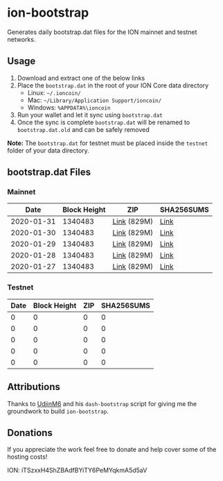 # ion-bootstrap

Generates daily bootstrap.dat files for the ION mainnet and testnet networks.

## Usage

1. Download and extract one of the below links
2. Place the `bootstrap.dat` in the root of your ION Core data directory
    - Linux: `~/.ioncoin/`
    - Mac: `~/Library/Application Support/ioncoin/`
    - Windows: `%APPDATA%\ioncoin`
3. Run your wallet and let it sync using `bootstrap.dat`
4. Once the sync is complete `bootstrap.dat` will be renamed to `bootstrap.dat.old` and can be safely removed

**Note:** The `bootstrap.dat` for testnet must be placed inside the `testnet` folder of your data directory.

## bootstrap.dat Files

### Mainnet

|    Date    | Block Height | ZIP | SHA256SUMS |
| ---------- | ------------ | --- | ---------- |
| 2020-01-31 | 1340483 | [Link](https://s3-ap-southeast-2.amazonaws.com/ion-bootstrap/mainnet/2020-01-31/bootstrap.dat.zip) (829M) | [Link](https://s3-ap-southeast-2.amazonaws.com/ion-bootstrap/mainnet/2020-01-31/SHA256SUMS) |
| 2020-01-30 | 1340483 | [Link](https://s3-ap-southeast-2.amazonaws.com/ion-bootstrap/mainnet/2020-01-30/bootstrap.dat.zip) (829M) | [Link](https://s3-ap-southeast-2.amazonaws.com/ion-bootstrap/mainnet/2020-01-30/SHA256SUMS) |
| 2020-01-29 | 1340483 | [Link](https://s3-ap-southeast-2.amazonaws.com/ion-bootstrap/mainnet/2020-01-29/bootstrap.dat.zip) (829M) | [Link](https://s3-ap-southeast-2.amazonaws.com/ion-bootstrap/mainnet/2020-01-29/SHA256SUMS) |
| 2020-01-28 | 1340483 | [Link](https://s3-ap-southeast-2.amazonaws.com/ion-bootstrap/mainnet/2020-01-28/bootstrap.dat.zip) (829M) | [Link](https://s3-ap-southeast-2.amazonaws.com/ion-bootstrap/mainnet/2020-01-28/SHA256SUMS) |
| 2020-01-27 | 1340483 | [Link](https://s3-ap-southeast-2.amazonaws.com/ion-bootstrap/mainnet/2020-01-27/bootstrap.dat.zip) (829M) | [Link](https://s3-ap-southeast-2.amazonaws.com/ion-bootstrap/mainnet/2020-01-27/SHA256SUMS) |

### Testnet

|    Date    | Block Height | ZIP | SHA256SUMS |
| ---------- | ------------ | --- | ---------- |
| 0 | 0 | 0 | 0 |
| 0 | 0 | 0 | 0 |
| 0 | 0 | 0 | 0 |
| 0 | 0 | 0 | 0 |
| 0 | 0 | 0 | 0 |

## Attributions

Thanks to [UdjinM6](https://github.com/UdjinM6) and his `dash-bootstrap` script
for giving me the groundwork to build `ion-bootstrap`.

## Donations

If you appreciate the work feel free to donate and help cover some of the
hosting costs!

ION: iTSzxxH4ShZBAdfBYiTY6PeMYqkmA5d5aV
